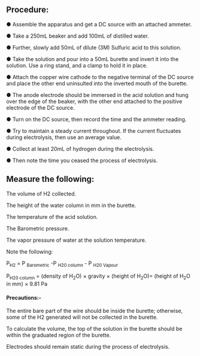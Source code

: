 ## Procedure:

●	Assemble the apparatus and get a DC source with an attached ammeter.

●	Take a 250mL beaker and add 100mL of distilled water.

●	Further, slowly add 50mL of dilute (3M) Sulfuric acid to this solution.

●	Take the solution and pour into a 50mL burette and invert it into the solution. Use a ring stand, and a clamp to hold it in place.

●	Attach the copper wire cathode to the negative terminal of the DC source and place the other end uninsulted into the inverted mouth of the burette.

●	The anode electrode should be immersed in the acid solution and hung over the edge of the beaker, with the other end attached to the positive electrode of the DC source.

●	Turn on the DC source, then record the time and the ammeter reading.

●	Try to maintain a steady current throughout. If the current fluctuates during electrolysis, then use an average value.

●	Collect at least 20mL of hydrogen during the electrolysis.

●	Then note the time you ceased the process of electrolysis.

## Measure the following:

The volume of H2 collected.

The height of the water column in mm in the burette.

The temperature of the acid solution.

The Barometric pressure.

The vapor pressure of water at the solution temperature.

Note the following:

P<sub>H2</sub> = P <sub>Barometric</sub>  -P <sub>H20 column</sub> - P <sub>H20 Vapour</sub>
	
P<sub>H20 column</sub>  = (density of H<sub>2</sub>O) × gravity × (height of H<sub>2</sub>O)= (height of H<sub>2</sub>O in mm) × 9.81 Pa

#### Precautions:- 

The entire bare part of the wire should be inside the burette; otherwise, some of the H2 generated will not be collected in the burette.

To calculate the volume, the top of the solution in the burette should be within the graduated region of the burette.

Electrodes should remain static during the process of electrolysis.


